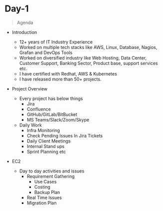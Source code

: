 # Day-1
> Agenda
 - Introduction
    - 12+ years of IT Industry Experience
    - Worked on multiple tech stacks like AWS, Linux, Database, Nagios, Grafan and DevOps Tools
    - Worked on diversified industry like Web Hosting, Data Center, Customer Support, Banking Sector, Product  base, support services etc.
    - I have certified with Redhat, AWS & Kubernetes
    - I have released more than 50+ projects. 

 - Project Overview
    - Every project has below things
        - Jira 
        - Confluence
        - GitHub/GitLab/BitBucket
        - MS Teams/Slack/Zoom/Skype
    - Daily Work
        - Infra Monitoring
        - Check Pending Issues In Jira Tickets
        - Daily Client Meetings
        - Internal Stand ups
        - Sprint Planning etc

 - EC2
    - Day to day activities and issues
        - Requirement Gathering
            - Use Cases
            - Costing 
            - Backup Plan
        - Real Time Issues
        - Migration Plan
